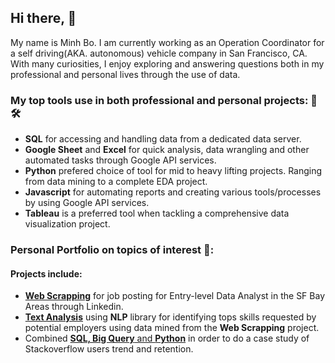 ## Hi there, 👋

My name is Minh Bo. I am currently working as an Operation Coordinator for a self driving(AKA. autonomous) vehicle company in San Francisco, CA. With many curiosities, I enjoy exploring and answering questions both in my professional and personal lives through the use of data. 


### My top tools use in both professional and personal projects: 🧰🛠️
- **SQL** for accessing and handling data from a dedicated data server. 
- **Google Sheet** and **Excel** for quick analysis, data wrangling and other automated tasks through Google API services.  
- **Python** prefered choice of tool for mid to heavy lifting projects. Ranging from data mining to a complete EDA project.  
- **Javascript** for automating reports and creating various tools/processes by using Google API services. 
- **Tableau** is a preferred tool when tackling a comprehensive data visualization project. 

### Personal Portfolio on topics of interest 📂:
#### Projects include: 
- [**Web Scrapping**](https://github.com/mbo0000/Portfolio/tree/main/PythonWebscraping) for job posting for Entry-level Data Analyst in the SF Bay Areas through Linkedin. 
- [**Text Analysis**](https://github.com/mbo0000/Portfolio/tree/main/TextAnalysisWithNLP) using **NLP** library for identifying tops skills requested by potential employers using data mined from the **Web Scrapping** project. 
- Combined [**SQL, Big Query** and **Python**](https://github.com/mbo0000/Portfolio/tree/main/BigQuerySQL) in order to do a case study of Stackoverflow users trend and retention.
